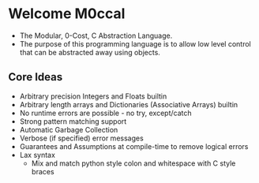 # Welcome M0ccal
* The Modular, 0-Cost, C Abstraction Language.
* The purpose of this programming language is to allow low level control that can be abstracted away using objects.

## Core Ideas
* Arbitrary precision Integers and Floats builtin
* Arbitrary length arrays and Dictionaries (Associative Arrays) builtin
* No runtime errors are possible - no try, except/catch
* Strong pattern matching support
* Automatic Garbage Collection
* Verbose (if specified) error messages
* Guarantees and Assumptions at compile-time to remove logical errors
* Lax syntax
    * Mix and match python style colon and whitespace with C style braces



